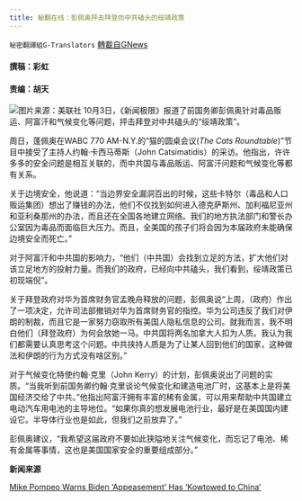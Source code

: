 ```yaml
---
title: 秘翻在线：彭佩奥抨击拜登向中共磕头的绥靖政策
---
```

`秘密翻譯組G-Translators` [轉載自GNews](https://gnews.org/zh-hans/1572448/)

#### 撰稿：彩虹

#### 责编：胡天       
![](https://assets.gnews.org/wp-content/uploads/2021/10/image-64.png)图片来源：美联社
10月3日，《新闻极限》报道了前国务卿彭佩奥针对毒品贩运、阿富汗和气候变化等问题，抨击拜登对中共磕头的“绥靖政策”。

周日，蓬佩奥在WABC 770 AM-N.Y.的“猫的圆桌会议(*The Cats Roundtable*)”节目中接受了主持人约翰‧卡西马蒂斯（John Catsimatidis）的采访。他指出，许许多多的安全问题是相互关联的，而中共国与毒品贩运、阿富汗问题和气候变化等都有关系。

关于边境安全，他说道：“当边界安全漏洞百出的时候，这些卡特尔（毒品和人口贩运集团）想出了赚钱的办法，他们不仅找到如何进入德克萨斯州、加利福尼亚州和亚利桑那州的办法，而且还在全国各地建立网络。我们的地方执法部门和警长办公室因为毒品而面临巨大压力。而且，全美国的孩子们将会因为本届政府未能确保边境安全而死亡。”

对于阿富汗和中共国的影响力，“他们（中共国）会找到立足的方法，扩大他们对该立足地方的投射力量。而我们的政府，已经向中共磕头，我们看到，绥靖政策已初现端倪”。

关于拜登政府对华为首席财务官孟晚舟释放的问题，彭佩奥说“上周，（政府）作出了一项决定，允许司法部撤销对华为首席财务官的指控。华为公司违反了我们对伊朗的制裁，而且它是一家努力窃取所有美国人隐私信息的公司。就我而言，我不明白他们（拜登政府）为何会放她一马。中共国将两名加拿大人扣为人质。我认为我们都需要认真思考这个问题。中共挟持人质是为了让某人回到他们的国家，这种做法和伊朗的行为方式没有啥区别。”

对于气候变化特使约翰·克里（John Kerry）的计划，彭佩奥说出了问题的实质。“当我听到前国务卿约翰·克里谈论气候变化和建造电池厂时，这基本上是将美国经济交给了中共。”他指出阿富汗拥有丰富的稀有金属，可以用来帮助中共国建立电动汽车用电池的主导地位。“如果你真的想发展电池行业，最好是在美国国内建设它。半导体行业也是如此，但我们之前放弃了。”

彭佩奥建议，“我希望这届政府不要如此狭隘地关注气候变化，而忘记了电池、稀有金属等事情，这也是美国国家安全的重要组成部分。”

**新闻来源**

[Mike Pompeo Warns Biden ‘Appeasement’ Has ‘Kowtowed to China’](https://www.newsmax.com/newsfront/mike-pompeo-border-crisis-energy-chinese/2021/10/03/id/1038909/)
